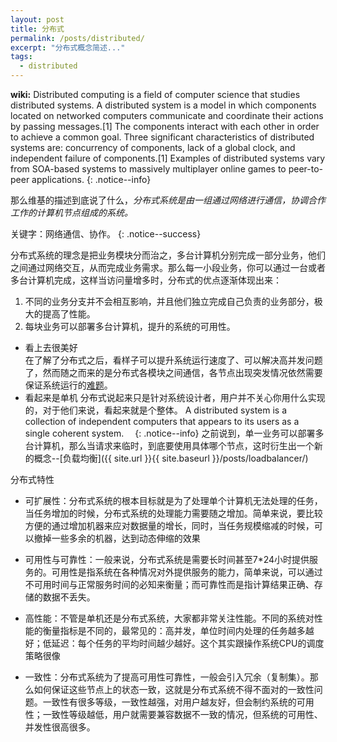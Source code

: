 ```yaml
---
layout: post
title: 分布式
permalink: /posts/distributed/
excerpt: "分布式概念简述..."
tags:
  - distributed
---
```

**wiki:** Distributed computing is a field of computer science that studies distributed systems. A distributed system is a model in which components located on networked computers communicate and coordinate their actions by passing messages.[1] The components interact with each other in order to achieve a common goal. Three significant characteristics of distributed systems are: concurrency of components, lack of a global clock, and independent failure of components.[1] Examples of distributed systems vary from SOA-based systems to massively multiplayer online games to peer-to-peer applications.
{: .notice--info}  

那么维基的描述到底说了什么，_分布式系统是由一组通过网络进行通信，协调合作工作的计算机节点组成的系统。_  

关键字：网络通信、协作。
{: .notice--success}   

分布式系统的理念是把业务模块分而治之，多台计算机分别完成一部分业务，他们之间通过网络交互，从而完成业务需求。那么每一小段业务，你可以通过一台或者多台计算机完成，这样当访问量增多时，分布式的优点逐渐体现出来：  
1. 不同的业务分支并不会相互影响，并且他们独立完成自己负责的业务部分，极大的提高了性能。
2. 每块业务可以部署多台计算机，提升的系统的可用性。

- 看上去很美好  
在了解了分布式之后，看样子可以提升系统运行速度了、可以解决高并发问题了，然而随之而来的是分布式各模块之间通信，各节点出现突发情况依然需要保证系统运行的[难题](https://en.wikipedia.org/wiki/Fallacies_of_distributed_computing)。
- 看起来是单机
分布式说起来只是针对系统设计者，用户并不关心你用什么实现的，对于他们来说，看起来就是个整体。
A distributed system is a collection of independent computers that appears to its users as a single coherent system.　
{: .notice--info}
之前说到，单一业务可以部署多台计算机，那么当请求来临时，到底要使用具体哪个节点，这时衍生出一个新的概念--[负载均衡]({{ site.url }}{{ site.baseurl }}/posts/loadbalancer/)

分布式特性  
- 可扩展性：分布式系统的根本目标就是为了处理单个计算机无法处理的任务，当任务增加的时候，分布式系统的处理能力需要随之增加。简单来说，要比较方便的通过增加机器来应对数据量的增长，同时，当任务规模缩减的时候，可以撤掉一些多余的机器，达到动态伸缩的效果

- 可用性与可靠性：一般来说，分布式系统是需要长时间甚至7*24小时提供服务的。可用性是指系统在各种情况对外提供服务的能力，简单来说，可以通过不可用时间与正常服务时间的必知来衡量；而可靠性而是指计算结果正确、存储的数据不丢失。

- 高性能：不管是单机还是分布式系统，大家都非常关注性能。不同的系统对性能的衡量指标是不同的，最常见的：高并发，单位时间内处理的任务越多越好；低延迟：每个任务的平均时间越少越好。这个其实跟操作系统CPU的调度策略很像

- 一致性：分布式系统为了提高可用性可靠性，一般会引入冗余（复制集）。那么如何保证这些节点上的状态一致，这就是分布式系统不得不面对的一致性问题。一致性有很多等级，一致性越强，对用户越友好，但会制约系统的可用性；一致性等级越低，用户就需要兼容数据不一致的情况，但系统的可用性、并发性很高很多。
